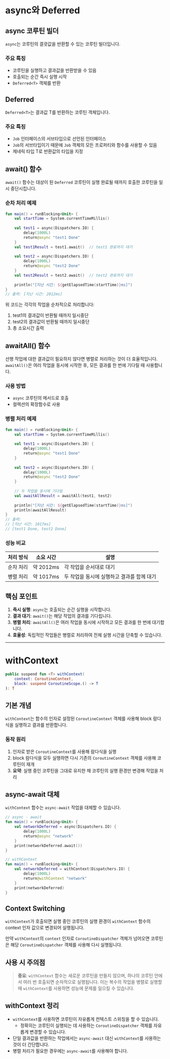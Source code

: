 # async와 Deferred

## async 코루틴 빌더

`async`는 코루틴의 결괏값을 반환할 수 있는 코루틴 빌더입니다.

### 주요 특징
- 코루틴을 실행하고 결과값을 반환받을 수 있음
- 호출되는 순간 즉시 실행 시작
- `Deferred<T>` 객체를 반환

## Deferred<T>

`Deferred<T>`는 결과값 T를 반환하는 코루틴 객체입니다.

### 주요 특징
- `Job` 인터페이스의 서브타입으로 선언된 인터페이스
- `Job`의 서브타입이기 때문에 `Job` 객체의 모든 프로퍼티와 함수를 사용할 수 있음
- 제네릭 타입 T로 반환값의 타입을 지정

## await() 함수

`await()` 함수는 대상이 된 `Deferred` 코루틴이 실행 완료될 때까지 호출한 코루틴을 일시 중단시킵니다.

### 순차 처리 예제

```kotlin
fun main() = runBlocking<Unit> {
    val startTime = System.currentTimeMillis()
    
    val test1 = async(Dispatchers.IO) {
        delay(1000L)
        return@async "test1 Done"
    }
    val test1Result = test1.await()  // test1 완료까지 대기
    
    val test2 = async(Dispatchers.IO) {
        delay(1000L)
        return@async "test2 Done"
    }
    val test2Result = test2.await()  // test2 완료까지 대기
    
    println("[지난 시간: ${getElapsedTime(startTime)}ms]")
}
// 출력: [지난 시간: 2012ms]
```

위 코드는 각각의 작업을 순차적으로 처리합니다:
1. test1의 결과값이 반환될 때까지 일시중단
2. test2의 결과값이 반환될 때까지 일시중단
3. 총 소요시간 출력

## awaitAll() 함수

선행 작업에 대한 결과값이 필요하지 않다면 병렬로 처리하는 것이 더 효율적입니다. `awaitAll()`은 여러 작업을 동시에 시작한 후, 모든 결과를 한 번에 기다릴 때 사용합니다.

### 사용 방법
- `async` 코루틴의 메서드로 호출
- 컬렉션의 확장함수로 사용

### 병렬 처리 예제

```kotlin
fun main() = runBlocking<Unit> {
    val startTime = System.currentTimeMillis()
    
    val test1 = async(Dispatchers.IO) {
        delay(1000L)
        return@async "test1 Done"
    }
    
    val test2 = async(Dispatchers.IO) {
        delay(1000L)
        return@async "test2 Done"
    }
    
    // 두 작업을 동시에 기다림
    val awaitAllResult = awaitAll(test1, test2)
    
    println("[지난 시간: ${getElapsedTime(startTime)}ms]")
    println(awaitAllResult)
}
// 출력: 
// [지난 시간: 1017ms]
// [test1 Done, test2 Done]
```

### 성능 비교

| 처리 방식 | 소요 시간 | 설명 |
|-----------|-----------|------|
| 순차 처리 | 약 2012ms | 각 작업을 순서대로 대기 |
| 병렬 처리 | 약 1017ms | 두 작업을 동시에 실행하고 결과를 함께 대기 |

## 핵심 포인트

1. **즉시 실행**: `async`는 호출되는 순간 실행을 시작합니다.
2. **결과 대기**: `await()`는 해당 작업의 결과를 기다립니다.
3. **병렬 처리**: `awaitAll()`은 여러 작업을 동시에 시작하고 모든 결과를 한 번에 대기합니다.
4. **효율성**: 독립적인 작업들은 병렬로 처리하여 전체 실행 시간을 단축할 수 있습니다.

---

# withContext

```kotlin
public suspend fun <T> withContext(
    context: CoroutineContext,
    block: suspend CoroutineScope.() -> T
): T
```

## 기본 개념

`withContext`는 함수의 인자로 설정된 `CoroutineContext` 객체를 사용해 block 람다식을 실행하고 결과를 반환합니다.

### 동작 원리
1. 인자로 받은 `CoroutineContext`를 사용해 람다식을 실행
2. block 람다식을 모두 실행하면 다시 기존의 `CoroutineContext` 객체를 사용해 코루틴이 재개
3. **요약**: 실행 중인 코루틴을 그대로 유지한 채 코루틴의 실행 환경만 변경해 작업을 처리

## async-await 대체

`withContext` 함수는 `async-await` 작업을 대체할 수 있습니다.

```kotlin
// async - await
fun main() = runBlocking<Unit> {
    val networkDeferred = async(Dispatchers.IO) {
        delay(1000L)
        return@async "network"
    }
    print(networkDeferred.await())
}

// withContext
fun main() = runBlocking<Unit> {
    val networkDeferred = withContext(Dispatchers.IO) {
        delay(1000L)
        return@withContext "network"
    }
    print(networkDeferred)
}
```

## Context Switching

`withContext`가 호출되면 실행 중인 코루틴의 실행 환경이 `withContext` 함수의 context 인자 값으로 변경되어 실행됩니다.

만약 `withContext`의 `context` 인자로 `CoroutineDispatcher` 객체가 넘어오면 코루틴은 해당 `CoroutineDispatcher` 객체를 사용해 다시 실행됩니다.

## 사용 시 주의점

> **중요**: `withContext` 함수는 새로운 코루틴을 만들지 않으며, 하나의 코루틴 안에서 여러 번 호출되면 순차적으로 실행됩니다. 이는 복수의 작업을 병렬로 실행할 때 `withContext`를 사용하면 성능에 문제를 일으킬 수 있습니다.

## withContext 정리

- `withContext`를 사용하면 코루틴이 자유롭게 컨텍스트 스위칭을 할 수 있습니다.
  - 정확히는 코루틴이 실행되는 데 사용하는 `CoroutineDispatcher` 객체를 자유롭게 변경할 수 있습니다.
- 단일 결과값을 반환하는 작업에서는 `async-await` 대신 `withContext`를 사용하는 것이 더 간단합니다.
- 병렬 처리가 필요한 경우에는 `async-await`를 사용해야 합니다.
